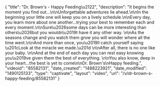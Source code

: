 {
    "title": "Dr. Brown's - Happy Feeding\u2122",
    "description": "It begins the moment you find out...\n\nUnforgettable adventures lie ahead.\n\nIn the beginning your little one will keep you on a lively schedule.\n\nEvery day, you learn more about one another...trying your best to remember each and every moment.\n\nSure\u2026some days can be more interesting than others\u2026but you wouldn\u2019t have it any other way. \n\nAs the seasons change and you watch them grow you will wonder where all the time went.\n\nAnd more than once, you\u2019ll catch yourself saying \u201cLook at the miracle we made.\u201d  \n\nAfter all, there is no one like your baby. \n\nAnd at the end of each day you can rest easy knowing you\u2019ve given them the best of everything.  \n\nYou also know, deep in your heart...the best is yet to come\n\nDr. Brown's\nHappy feeding.",
    "videoid": "85582131",
    "date_created": "1488223921",
    "date_modified": "1490125133",
    "type": "captivate",
    "layout": "video",
    "url": "\/v\/dr-brown-s-happy-feeding\/85582131"
}